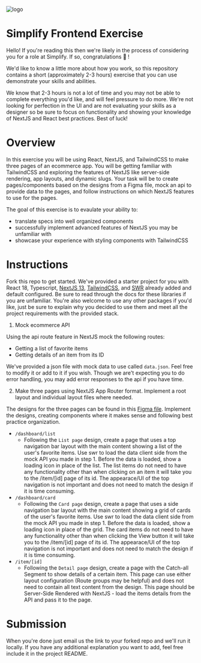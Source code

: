 ![logo](https://user-images.githubusercontent.com/21349718/227146863-399bdd2b-2091-4461-9775-141af610f9ef.svg)

# Simplify Frontend Exercise

Hello! If you're reading this then we're likely in the process of considering you for a role at Simplify. If so, congratulations 🎉 !

We'd like to know a little more about how you work, so this repository contains a short (approximately 2-3 hours) exercise that you can use demonstrate your skills and abilities.

We know that 2-3 hours is not a lot of time and you may not be able to complete everything you'd like, and will feel pressure to do more. We're not looking for perfection in the UI and are not evaluating your skills as a designer so be sure to focus on functionality and showing your knowledge of NextJS and React best practices. Best of luck!

# Overview

In this exercise you will be using React, NextJS, and TailwindCSS to make three pages of an ecommerce app. You will be getting familiar with TailwindCSS and exploring the features of NextJS like server-side rendering, app layouts, and dynamic slugs. Your task will be to create pages/components based on the designs from a Figma file, mock an api to provide data to the pages, and follow instructions on which NextJS features to use for the pages.

The goal of this exercise is to evaulate your ability to:
* translate specs into well organized components
* successfully implement advanced features of NextJS you may be unfamiliar with
* showcase your experience with styling components with TailwindCSS

# Instructions

Fork this repo to get started. We've provided a starter project for you with React 18, Typescript, [NextJS 13](https://beta.nextjs.org/docs/getting-started), [TailwindCSS](https://tailwindcss.com/docs/installation), and [SWR](https://swr.vercel.app/docs/getting-started) already added and default configured. Be sure to read through the docs for these libraries if you are unfamiliar. You're also welcome to use any other packages if you'd like, just be sure to explain why you decided to use them and meet all the project requirements with the provided stack.

1. Mock ecommerce API

Using the api route feature in NextJS mock the following routes:
* Getting a list of favorite items
* Getting details of an item from its ID

We've provided a json file with mock data to use called `data.json`. Feel free to modify it or add to it if you wish. Though we are't expecting you to do error handling, you may add error responses to the api if you have time.

2. Make three pages using NextJS App Router format. Implement a root layout and individual layout files where needed.

The designs for the three pages can be found in this [Figma file](https://www.figma.com/file/lUbwgHr7OTh4IEf1Y4szwf/NextJS-Ecommerce?node-id=0%3A1&t=bHXi1DmZpSYk17Wd-1). Implement the designs, creating components where it makes sense and following best practice organization. 

* `/dashboard/list`
  * Following the `List page` design, create a page that uses a top navigation bar layout with the main content showing a list of the user's favorite items. Use swr to load the data client side from the mock API you made in step 1. Before the data is loaded, show a loading icon in place of the list. The list items do not need to have any functionality other than when clicking on an item it will take you to the /item/[id] page of its id. The appearace/UI of the top navigation is not important and does not need to match the design if it is time consuming. 
* `/dashboard/card`
  * Following the `Card page` design, create a page that uses a side navigation bar layout with the main content showing a grid of cards of the user's favorite items. Use swr to load the data client side from the mock API you made in step 1. Before the data is loaded, show a loading icon in place of the grid. The card items do not need to have any functionality other than when clicking the View button it will take you to the /item/[id] page of its id. The appearace/UI of the top navigation is not important and does not need to match the design if it is time consuming.  
* `/item/[id]`
  * Following the `Detail page` design, create a page with the Catch-all Segment to show details of a certain item. This page can use either layout configuration (Route groups may be helpful) and does not need to contain all text content from the design. This page should be Server-Side Rendered with NextJS - load the items details from the API and pass it to the page.

# Submission

When you're done just email us the link to your forked repo and we'll run it locally. If you have any additional explanation you want to add, feel free include it in the project README.

